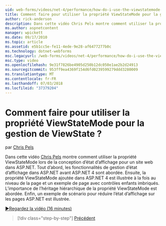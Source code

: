 ```yaml
---
uid: web-forms/videos/net-4/performance/how-do-i-use-the-viewstatemode-property-for-managing-viewstate
title: Comment faire pour utiliser la propriété ViewStateMode pour la gestion de ViewState ? | Microsoft Docs
author: rick-anderson
description: Dans cette vidéo Chris Pels montre comment utiliser la propriété ViewStateMode lors de la conception d’état d’affichage pour un site web dans ASP.NET.
ms.author: aspnetcontent
manager: wpickett
ms.date: 09/17/2010
ms.topic: article
ms.assetid: e5b1cc5e-fe11-4ede-9e28-af6477277b0c
ms.technology: dotnet-webforms
msc.legacyurl: /web-forms/videos/net-4/performance/how-do-i-use-the-viewstatemode-property-for-managing-viewstate
msc.type: video
ms.openlocfilehash: 9e31f7826be4905d250b12dc050e1ae2b2d24913
ms.sourcegitcommit: 953ff9ea4369f154d6fd0239599279ddd3280009
ms.translationtype: MT
ms.contentlocale: fr-FR
ms.lasthandoff: 07/03/2018
ms.locfileid: "37379204"
---
```

<a name="how-do-i-use-the-viewstatemode-property-for-managing-viewstate"></a>Comment faire pour utiliser la propriété ViewStateMode pour la gestion de ViewState ?
====================
par [Chris Pels](https://twitter.com/chrispels)

Dans cette vidéo [Chris Pels](http://www.idevtech.com) montre comment utiliser la propriété ViewStateMode lors de la conception d’état d’affichage pour un site web dans ASP.NET. Tout d’abord, les fonctionnalités de gestion d’état d’affichage dans ASP.NET avant ASP.NET 4 sont abordée. Ensuite, la propriété ViewStateMode ajoutée dans ASP.NET 4 est illustrée à la fois au niveau de la page et un exemple de page avec contrôles enfants imbriqués. L’importance de l’héritage hiérarchique de la propriété ViewStateMode est abordée. Enfin, un exemple de scénario pour réduire l’état d’affichage sur les pages ASP.NET est illustrée.

[&#9654;Regardez la vidéo (16 minutes)](https://channel9.msdn.com/Blogs/ASP-NET-Site-Videos/how-do-i-use-the-viewstatemode-property-for-managing-viewstate)

> [!div class="step-by-step"]
> [Précédent](aspnet-4-quick-hit-easy-state-compression.md)
